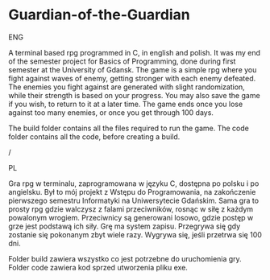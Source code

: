 # Guardian-of-the-Guardian

ENG

A terminal based rpg programmed in C, in english and polish.
It was my end of the semester project for Basics of Programming, done during first semester at the University of Gdansk.
The game is a simple rpg where you fight against waves of enemy, getting stronger with each enemy defeated.
The enemies you fight against are generated with slight randomization, while their strength is based on your progress.
You may also save the game if you wish, to return to it at a later time.
The game ends once you lose against too many enemies, or once you get through 100 days.

The build folder contains all the files required to run the game.
The code folder contains all the code, before creating a build.

/

PL

Gra rpg w terminalu, zaprogramowana w języku C, dostępna po polsku i po angielsku.
Był to mój projekt z Wstępu do Programowania, na zakończenie pierwszego semestru Informatyki na Uniwersytecie Gdańskim.
Sama gra to prosty rpg gdzie walczysz z falami przeciwników, rosnąc w siłę z każdym powalonym wrogiem.
Przeciwnicy są generowani losowo, gdzie postęp w grze jest podstawą ich siły.
Grę ma system zapisu.
Przegrywa się gdy zostanie się pokonanym zbyt wiele razy. Wygrywa się, jeśli przetrwa się 100 dni.

Folder build zawiera wszystko co jest potrzebne do uruchomienia gry.
Folder code zawiera kod sprzed utworzenia pliku exe.
